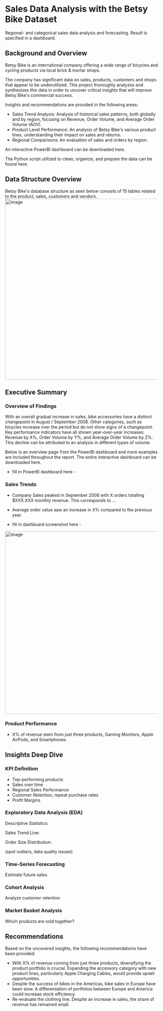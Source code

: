# Sales Data Analysis with the Betsy Bike Dataset
Regional- and categorical sales data analysis and forecasting. Result is specified in a dashboard.

## Background and Overview
Betsy Bike is an international company offering a wide range of bicycles and cycling products via local brick & mortar shops.

The company has significant data on sales, products, customers and shops that appear to be underutilized. This project thoroughly analyzes and synthesizes this data in order to uncover critical insights that will improve Betsy Bike's commercial success.

Insights and recommendations are provided in the following areas:
- Sales Trend Analysis: Analysis of historical sales patterns, both globally and by region, focusing on Revenue, Order Volume, and Average Order Volume (AOV).
- Product Level Performance: An analysis of Betsy Bike's various product lines, understanding their impact on sales and returns.
- Regional Comparisons: An evaluation of sales and orders by region.

An interactive PowerBI dashboard can be downloaded here.

The Python script utilized to clean, organize, and prepare the data can be found here.

## Data Structure Overview
Betsy Bike's database structure as seen below consists of 15 tables related to the product, sales, customers and vendors.
<img width="1654" height="594" alt="image" src="https://github.com/user-attachments/assets/6c0937ef-4bb0-46f8-a3ab-351e0e8f149c" />

## Executive Summary
### Overview of Findings
With an overall gradual increase in sales, bike accessories have a distinct changepoint in August / September 2008. Other categories, such as bicycles increase over the period but do not show signs of a changepoint. Key performance indicators have all shown year-over-year increases: Revenue by X%, Order Volume by Y%, and Average Order Volume by Z%. This decline can be attributed to an analysis in different types of volume. 

Below is an overview page from the PowerBI dashboard and more examples are included throughout the report. The entire interactive dashboard can be downloaded here.

- fill in PowerBI dashboard here -

### Sales Trends
- Company Sales peaked in September 2008 with X orders totalling $XXX.XXX monthly revenue. This corresponds to ...
- Average order value saw an increase in X% compared to the previous year.

- fill in dashboard screenshot here -

<img width="1200" height="600" alt="image" src="https://github.com/user-attachments/assets/7daf3588-d0e4-4162-9cce-b358845e9ad8" />


### Product Performance
- X% of revenue stem from just three products, Gaming Monitors, Apple AirPods, and Smartphones.

## Insights Deep Dive
### KPI Definition
- Top-performing products
- Sales over time
- Regional Sales Performance
- Customer Retention, repeat purchase rates
- Profit Margins

### Exploratory Data Analysis (EDA)
Descriptive Statistics:

Sales Trend Line:

Order Size Distribution:

(spot outliers, data quality issues)

### Time-Series Forecasting
Estimate future sales.

### Cohort Analysis
Analyze customer retention

### Market Basket Analysis
Which products are sold together?

## Recommendations
Based on the uncovered insights, the following recommendations have been provided:
- With X% of revenue coming from just three products, diversifying the product portfolio is crucial. Expanding the accessory category with new product lines, particularly Apple Charging Cables, would provide upsell opportunities.
- Despite the success of bikes in the Americas, bike sales in Europe have been slow. A differentiation of portfolios between Europe and America could increase stock efficiency.
- Re-evaluate the clothing line. Despite an increase in sales, the share of revenue has remained small.
